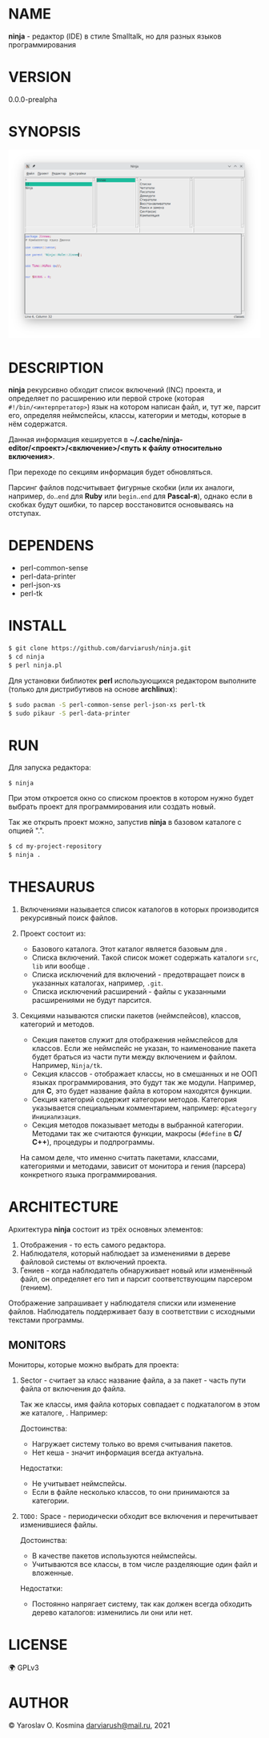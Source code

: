 # NAME

**ninja** - редактор (IDE) в стиле Smalltalk, но для разных языков программирования

# VERSION

0.0.0-prealpha

# SYNOPSIS

![ninja main window](share/screenshot/ninja-pl.png)

# DESCRIPTION

**ninja** рекурсивно обходит список включений (INC) проекта, и определяет по расширению или первой строке (которая `#!/bin/<интерпретатор>`) язык на котором написан файл, и, тут же, парсит его, определяя неймспейсы, классы, категории и методы, которые в нём содержатся.

Данная информация кешируется в __~/.cache/ninja-editor/<проект>/<включение>/<путь к файлу относительно включения>__.

При переходе по секциям информация будет обновляться.

Парсинг файлов подсчитывает фигурные скобки (или их аналоги, например, `do`..`end` для __Ruby__ или `begin`..`end` для __Pascal-я__), однако если в скобках будут ошибки, то парсер восстановится основываясь на отступах.

# DEPENDENS

* perl-common-sense
* perl-data-printer
* perl-json-xs
* perl-tk

# INSTALL

```sh
$ git clone https://github.com/darviarush/ninja.git
$ cd ninja
$ perl ninja.pl
```

Для установки библиотек **perl** использующихся редактором выполните (только для дистрибутивов на основе **archlinux**):

```sh
$ sudo pacman -S perl-common-sense perl-json-xs perl-tk
$ sudo pikaur -S perl-data-printer
```

# RUN

Для запуска редактора:

```
$ ninja
```

При этом откроется окно со списком проектов в котором нужно будет выбрать проект для программирования или создать новый.

Так же открыть проект можно, запустив **ninja** в базовом каталоге c опцией ".".

```sh
$ cd my-project-repository
$ ninja .
```

# THESAURUS

1. Включениями называется список каталогов в которых производится рекурсивный поиск файлов.

2. Проект состоит из:

	* Базового каталога. Этот каталог является базовым для .
	* Списка включений. Такой список может содержать каталоги `src`, `lib` или вообще .
	* Списка исключений для включений - предотвращает поиск в указанных каталогах, например, `.git`.
	* Списка исключений расширений - файлы с указанными расширениями не будут парсится.

3. Секциями называются списки пакетов (неймспейсов), классов, категорий и методов.

	* Секция пакетов служит для отображения неймспейсов для классов. Если же неймспейс не указан, то наименование пакета будет браться из части пути между включением и файлом. Например, `Ninja/tk`.
	* Секция классов - отображает классы, но в смешанных и не ООП языках программирования, это будут так же модули. Например, для __C__, это будет название файла в котором находятся функции.
	* Секция категорий содержит категории методов. Категория указывается специальным комментарием, например: `#@category Инициализация`.
	* Секция методов показывает методы в выбранной категории. Методами так же считаются функции, макросы (`#define` в __С/С++__), процедуры и подпрограммы.

	На самом деле, что именно считать пакетами, классами, категориями и методами, зависит от монитора и гения (парсера) конкретного языка программирования.

# ARCHITECTURE

Архитектура **ninja** состоит из трёх основных элементов:

1. Отображения - то есть самого редактора.
2. Наблюдателя, который наблюдает за изменениями в дереве файловой системы от включений проекта.
3. Гениев - когда наблюдатель обнаруживает новый или изменённый файл, он определяет его тип и парсит соответствующим парсером (гением).

Отображение запрашивает у наблюдателя списки или изменение файлов. Наблюдатель поддерживает базу в соответствии с исходными текстами программы.

## MONITORS

Мониторы, которые можно выбрать для проекта:

1. Sector - считает за класс название файла, а за пакет - часть пути файла от включения до файла.
	
	Так же классы, имя файла которых совпадает с подкаталогом в этом же каталоге, .
	Например:
	
	Достоинства:
	
	* Нагружает систему только во время считывания пакетов.
	* Нет кеша - значит информация всегда актуальна.
	
	Недостатки:
	
	* Не учитывает неймспейсы.
	* Если в файле несколько классов, то они принимаются за категории.

2. `TODO:` Space - периодически обходит все включения и перечитывает изменившиеся файлы.

	Достоинства:
	
	* В качестве пакетов используются неймспейсы.
	* Учитываются все классы, в том числе разделяющие один файл и вложенные.
	
	Недостатки:
	
	* Постоянно напрягает систему, так как должен всегда обходить дерево каталогов: изменились ли они или нет.

# LICENSE

🌍 GPLv3

# AUTHOR

© Yaroslav O. Kosmina <darviarush@mail.ru>, 2021
